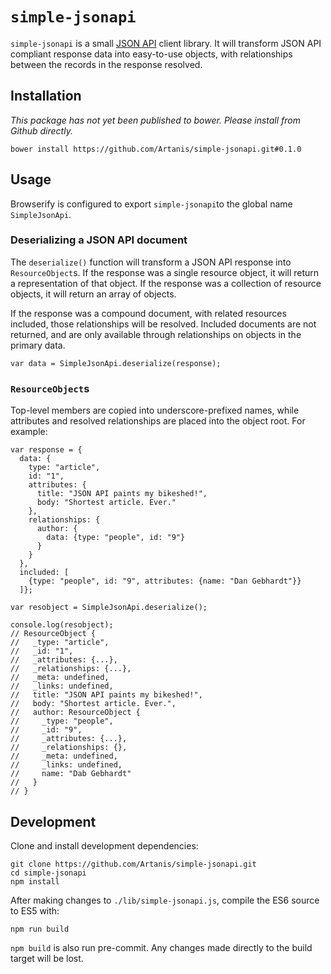 # `simple-jsonapi`

`simple-jsonapi` is a small [JSON API](https://jsonapi.org) client library. It will transform JSON API compliant response data into easy-to-use objects, with relationships between the records in the response resolved.

## Installation

*This package has not yet been published to bower. Please install from Github directly.*

    bower install https://github.com/Artanis/simple-jsonapi.git#0.1.0

## Usage

Browserify is configured to export `simple-jsonapi`to the global name `SimpleJsonApi`.

### Deserializing a JSON API document

The `deserialize()` function will transform a JSON API response into
`ResourceObject`s. If the response was a single resource object, it will return a representation of that object. If the response was a collection of resource objects, it will return an array of objects.

If the response was a compound document, with related resources included, those relationships will be resolved. Included documents are not returned, and are only available through relationships on objects in
the primary data.

    var data = SimpleJsonApi.deserialize(response);

### `ResourceObject`s

Top-level members are copied into underscore-prefixed names, while attributes and resolved relationships are placed into the object root. For example:

    var response = {
      data: {
        type: "article",
        id: "1",
        attributes: {
          title: "JSON API paints my bikeshed!",
          body: "Shortest article. Ever."
        },
        relationships: {
          author: {
            data: {type: "people", id: "9"}
          }
        }
      },
      included: [
        {type: "people", id: "9", attributes: {name: "Dan Gebhardt"}}
      ]};

    var resobject = SimpleJsonApi.deserialize();

    console.log(resobject);
    // ResourceObject {
    //   _type: "article",
    //   _id: "1",
    //   _attributes: {...},
    //   _relationships: {...},
    //   _meta: undefined,
    //   _links: undefined,
    //   title: "JSON API paints my bikeshed!",
    //   body: "Shortest article. Ever.",
    //   author: ResourceObject {
    //     _type: "people",
    //     _id: "9",
    //     _attributes: {...},
    //     _relationships: {},
    //     _meta: undefined,
    //     _links: undefined,
    //     name: "Dab Gebhardt"
    //   }
    // }

## Development

Clone and install development dependencies:

    git clone https://github.com/Artanis/simple-jsonapi.git
    cd simple-jsonapi
    npm install

After making changes to `./lib/simple-jsonapi.js`, compile the ES6
source to ES5 with:

    npm run build

`npm build` is also run pre-commit. Any changes made directly to the
build target will be lost.
